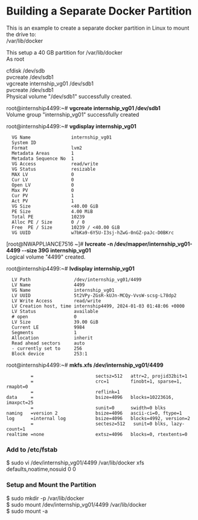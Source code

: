 Building a Separate Docker Partition
====================================

This is an example to create a separate docker partition in Linux to mount the drive to:<br>
/var/lib/docker

This setup a 40 GB partition for /var/lib/docker<br>
As root<br>

cfdisk /dev/sdb<br>
pvcreate /dev/sdb1<br>
vgcreate internship_vg01 /dev/sdb1<br>
pvcreate /dev/sdb1<br>
Physical volume "/dev/sdb1" successfully created.<br>

root@internship4499:~# **vgcreate internship_vg01 /dev/sdb1**<br>
  Volume group "internship_vg01" successfully created<br>

root@internship4499:~# **vgdisplay internship_vg01**<br>
```  --- Volume group ---
  VG Name               internship_vg01
  System ID
  Format                lvm2
  Metadata Areas        1
  Metadata Sequence No  1
  VG Access             read/write
  VG Status             resizable
  MAX LV                0
  Cur LV                0
  Open LV               0
  Max PV                0
  Cur PV                1
  Act PV                1
  VG Size               <40.00 GiB
  PE Size               4.00 MiB
  Total PE              10239
  Alloc PE / Size       0 / 0
  Free  PE / Size       10239 / <40.00 GiB
  VG UUID               w7bKa9-6Y5U-I3sj-hZwG-0nGZ-paJc-D0BKrc
```

[root@NWAPPLIANCE7516 ~]# **lvcreate -n /dev/mapper/internship_vg01-4499 --size 39G internship_vg01**<br>
  Logical volume "4499" created.

root@internship4499:~# **lvdisplay internship_vg01**<br>
```  --- Logical volume ---
  LV Path                /dev/internship_vg01/4499
  LV Name                4499
  VG Name                internship_vg01
  LV UUID                5t2VPy-ZGsR-kUJn-MCQy-VvsW-scsg-L78dp2
  LV Write Access        read/write
  LV Creation host, time internship4499, 2024-01-03 01:48:06 +0000
  LV Status              available
  # open                 0
  LV Size                39.00 GiB
  Current LE             9984
  Segments               1
  Allocation             inherit
  Read ahead sectors     auto
  - currently set to     256
  Block device           253:1
```

root@internship4499:~# **mkfs.xfs /dev/internship_vg01/4499**
```meta-data=/dev/internship_vg01/4499 isize=512    agcount=4, agsize=2555904 blks
         =                       sectsz=512   attr=2, projid32bit=1
         =                       crc=1        finobt=1, sparse=1, rmapbt=0
         =                       reflink=1
data     =                       bsize=4096   blocks=10223616, imaxpct=25
         =                       sunit=0      swidth=0 blks
naming   =version 2              bsize=4096   ascii-ci=0, ftype=1
log      =internal log           bsize=4096   blocks=4992, version=2
         =                       sectesz=512   sunit=0 blks, lazy-count=1
realtime =none                   extsz=4096   blocks=0, rtextents=0
```

### Add to /etc/fstab

$ sudo vi /dev/internship_vg01/4499 /var/lib/docker xfs defaults,noatime,nosuid 0 0<br>

### Setup and Mount the Partition
$ sudo mkdir -p /var/lib/docker<br>
$ sudo mount /dev/internship_vg01/4499 /var/lib/docker<br>
$ sudo mount -a<br>


